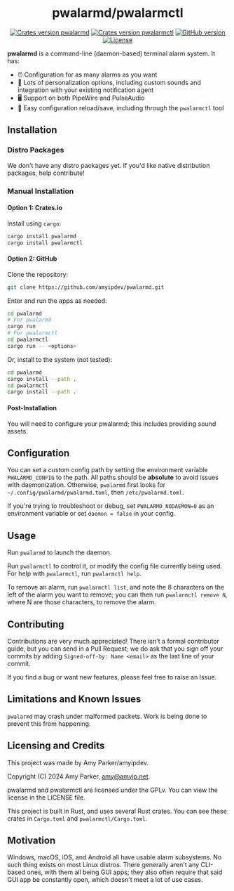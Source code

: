 <div align="center">
<h1>pwalarmd/pwalarmctl</h1>
</div>
<div align="center">

[![Crates version pwalarmd](https://img.shields.io/crates/v/pwalarmd)](https://crates.io/crates/pwalarmd) [![Crates version pwalarmctl](https://img.shields.io/crates/v/pwalarmctl)](https://crates.io/crates/pwalarmctl) [![GitHub version](https://img.shields.io/github/v/release/amyipdev/pwalarmd)](https://github.com/amyipdev/pwalarmd/releases) [![License](https://img.shields.io/github/license/amyipdev/pwalarmd)](https://www.gnu.org/licenses/old-licenses/gpl-2.0.html)

</div>

**pwalarmd** is a command-line (daemon-based) terminal alarm system. It has:
* ⏰ Configuration for as many alarms as you want
* 🎨 Lots of personalization options, including
  custom sounds and integration with your
  existing notification agent
* 🖥️ Support on both PipeWire and PulseAudio
* 💾 Easy configuration reload/save, including 
  through the `pwalarmctl` tool
  
## Installation

### Distro Packages

We don't have any distro packages yet. If you'd like
native distribution packages, help contribute!

### Manual Installation

#### Option 1: Crates.io

Install using `cargo`:

```sh
cargo install pwalarmd
cargo install pwalarmctl
```

#### Option 2: GitHub

Clone the repository:

``` sh
git clone https://github.com/amyipdev/pwalarmd.git
```

Enter and run the apps as needed:

``` sh
cd pwalarmd
# For pwalarmd
cargo run
# For pwalarmctl
cd pwalarmctl
cargo run -- <options>
```

Or, install to the system (not tested):

``` sh
cd pwalarmd
cargo install --path .
cd pwalarmctl
cargo install --path .
```

#### Post-Installation

You will need to configure your pwalarmd; this
includes providing sound assets.

## Configuration

You can set a custom config path by setting the
environment variable `PWALARMD_CONFIG` to the path.
All paths should be  **absolute** to avoid issues
with daemonization. Otherwise, `pwalarmd` first
looks for `~/.config/pwalarmd/pwalarmd.toml`,
then `/etc/pwalarmd.toml`.

If you're trying to troubleshoot or debug, set
`PWALARMD_NODAEMON=0` as an environment variable or
set `daemon = false` in your config.

## Usage

Run `pwalarmd` to launch the daemon.

Run `pwalarmctl` to control it, or modify the
config file currently being used. For help with
`pwalarmctl`, run `pwalarmctl help`.

To remove an alarm, run `pwalarmctl list`, and note
the 8 characters on the left of the alarm you want
to remove; you can then run `pwalarmctl remove N`,
where N are those characters, to remove the alarm.

## Contributing

Contributions are very much appreciated! There
isn't a formal contributor guide, but you can send
in a Pull Request; we do ask that you sign off
your commits by adding `Signed-off-by: Name <email>`
as the last line of your commit. 

If you find a bug or want new features, please
feel free to raise an Issue.

## Limitations and Known Issues

`pwalarmd` may crash under malformed packets. 
Work is being done to prevent this from happening.

## Licensing and Credits

This project was made by Amy Parker/amyipdev.

Copyright (C) 2024 Amy Parker, amy@amyip.net.

pwalarmd and pwalarmctl are licensed under the
GPLv. You can view the license in the LICENSE file.

This project is built in Rust, and uses several
Rust crates. You can see these crates in `Cargo.toml`
and `pwalarmctl/Cargo.toml`.

## Motivation

Windows, macOS, iOS, and Android all have usable
alarm subsystems. No such thing exists on most Linux
distros. There generally aren't any CLI-based ones,
with them all being GUI apps; they also often 
require that said GUI app be constantly open, 
which doesn't meet a lot of use cases.
